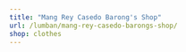 ```yaml
---
title: "Mang Rey Casedo Barong's Shop"
url: /lumban/mang-rey-casedo-barongs-shop/
shop: clothes
---
```

